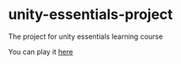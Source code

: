 # unity-essentials-project
The project for unity essentials learning course

You can play it [here](https://play.unity.com/en/games/17c9137e-c124-4c1d-aa3b-db41b677b558/essentials-project)
